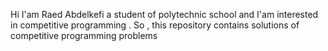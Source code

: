 Hi I'am Raed Abdelkefi a student of polytechnic school and I'am interested in competitive programming .
So , this repository contains solutions of competitive programming problems
